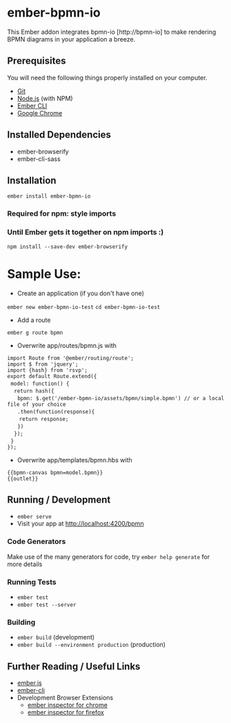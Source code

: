 # ember-bpmn-io

This Ember addon integrates bpmn-io [http://bpmn-io] to make rendering BPMN diagrams in your application a breeze. 

## Prerequisites

You will need the following things properly installed on your computer.

* [Git](https://git-scm.com/)
* [Node.js](https://nodejs.org/) (with NPM)
* [Ember CLI](https://ember-cli.com/)
* [Google Chrome](https://google.com/chrome/)

## Installed Dependencies
* ember-browserify
* ember-cli-sass

## Installation

`ember install ember-bpmn-io`

### Required for npm: style imports
### Until Ember gets it together on npm imports :)
`npm install --save-dev ember-browserify`

# Sample Use:

* Create an application (if you don't have one)

`ember new ember-bpmn-io-test`
`cd ember-bpmn-io-test`

* Add a route

`ember g route bpmn`

* Overwrite app/routes/bpmn.js with

`import Route from '@ember/routing/route';`  
`import $ from 'jquery';`  
`import {hash} from 'rsvp';`  
`export default Route.extend({`  
&nbsp;&nbsp;`model: function() {`  
&nbsp;&nbsp;&nbsp;&nbsp;`return hash({`  
&nbsp;&nbsp;&nbsp;&nbsp;&nbsp;&nbsp;`bpmn: $.get('/ember-bpmn-io/assets/bpmn/simple.bpmn') // or a local file of your choice`  
&nbsp;&nbsp;&nbsp;&nbsp;&nbsp;&nbsp;`.then(function(response){`  
&nbsp;&nbsp;&nbsp;&nbsp;&nbsp;&nbsp;&nbsp;`return response;`  
&nbsp;&nbsp;&nbsp;&nbsp;&nbsp;&nbsp;`})`  
&nbsp;&nbsp;&nbsp;&nbsp;`});`  
&nbsp;&nbsp;`}`  
`});`  

* Overwrite app/templates/bpmn.hbs with

`{{bpmn-canvas bpmn=model.bpmn}}`  
`{{outlet}}`

## Running / Development

* `ember serve`
* Visit your app at [http://localhost:4200/bpmn](http://localhost:4200/bpmn)

### Code Generators

Make use of the many generators for code, try `ember help generate` for more details

### Running Tests

* `ember test`
* `ember test --server`

### Building

* `ember build` (development)
* `ember build --environment production` (production)


## Further Reading / Useful Links

* [ember.js](https://emberjs.com/)
* [ember-cli](https://ember-cli.com/)
* Development Browser Extensions
  * [ember inspector for chrome](https://chrome.google.com/webstore/detail/ember-inspector/bmdblncegkenkacieihfhpjfppoconhi)
  * [ember inspector for firefox](https://addons.mozilla.org/en-US/firefox/addon/ember-inspector/)
